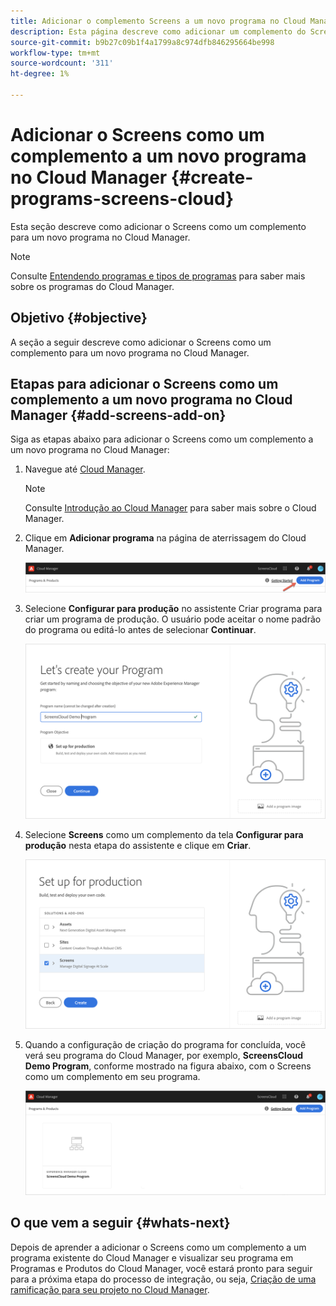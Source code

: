 ```yaml
---
title: Adicionar o complemento Screens a um novo programa no Cloud Manager
description: Esta página descreve como adicionar um complemento do Screens a um novo programa no Cloud Manager for Screens as a Cloud Service.
source-git-commit: b9b27c09b1f4a1799a8c974dfb846295664be998
workflow-type: tm+mt
source-wordcount: '311'
ht-degree: 1%

---
```



# Adicionar o Screens como um complemento a um novo programa no Cloud Manager {#create-programs-screens-cloud}

Esta seção descreve como adicionar o Screens como um complemento para um novo programa no Cloud Manager.

>[!NOTE]
>Consulte [Entendendo programas e tipos de programas](https://experienceleague.adobe.com/docs/experience-manager-cloud-service/onboarding/getting-access/understand-program-types.html?lang=en) para saber mais sobre os programas do Cloud Manager.

## Objetivo {#objective}

A seção a seguir descreve como adicionar o Screens como um complemento para um novo programa no Cloud Manager.

## Etapas para adicionar o Screens como um complemento a um novo programa no Cloud Manager {#add-screens-add-on}

Siga as etapas abaixo para adicionar o Screens como um complemento a um novo programa no Cloud Manager:

1. Navegue até [Cloud Manager](https://my.cloudmanager.adobe.com/).

   >[!NOTE]
   >Consulte [Introdução ao Cloud Manager](https://experienceleague.adobe.com/docs/experience-manager-cloud-service/onboarding/onboarding-concepts/cloud-manager-introduction.html?lang=en) para saber mais sobre o Cloud Manager.

1. Clique em **Adicionar programa** na página de aterrissagem do Cloud Manager.

   ![imagem](/help/screens-cloud/assets/onboarding/onboard-screens-addon1.png)

1. Selecione **Configurar para produção** no assistente Criar programa para criar um programa de produção. O usuário pode aceitar o nome padrão do programa ou editá-lo antes de selecionar **Continuar**.

   ![imagem](/help/screens-cloud/assets/onboarding/onboard-screens-addon2.png)

1. Selecione **Screens** como um complemento da tela **Configurar para produção** nesta etapa do assistente e clique em **Criar**.

   ![imagem](/help/screens-cloud/assets/onboarding/onboard-screens-addon3.png)

1. Quando a configuração de criação do programa for concluída, você verá seu programa do Cloud Manager, por exemplo, **ScreensCloud Demo Program**, conforme mostrado na figura abaixo, com o Screens como um complemento em seu programa.

   ![imagem](/help/screens-cloud/assets/onboarding/onboard-screens-addon4.png)

## O que vem a seguir {#whats-next}

Depois de aprender a adicionar o Screens como um complemento a um programa existente do Cloud Manager e visualizar seu programa em Programas e Produtos do Cloud Manager, você estará pronto para seguir para a próxima etapa do processo de integração, ou seja, [Criação de uma ramificação para seu projeto no Cloud Manager](/help/screens-cloud/onboarding-screens-cloud/creating-a-branch.md).

